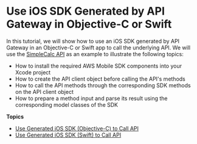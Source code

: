 # Use iOS SDK Generated by API Gateway in Objective\-C or Swift<a name="how-to-generate-sdk-ios"></a>

In this tutorial, we will show how to use an iOS SDK generated by API Gateway in an Objective\-C or Swift app to call the underlying API\. We will use the [SimpleCalc API](simple-calc-lambda-api.md) as an example to illustrate the following topics:
+ How to install the required AWS Mobile SDK components into your Xcode project
+ How to create the API client object before calling the API's methods
+ How to call the API methods through the corresponding SDK methods on the API client object
+ How to prepare a method input and parse its result using the corresponding model classes of the SDK

**Topics**
+ [Use Generated iOS SDK \(Objective\-C\) to Call API](how-to-use-sdk-ios-objc.md)
+ [Use Generated iOS SDK \(Swift\) to Call API](how-to-generate-sdk-ios-swift.md)